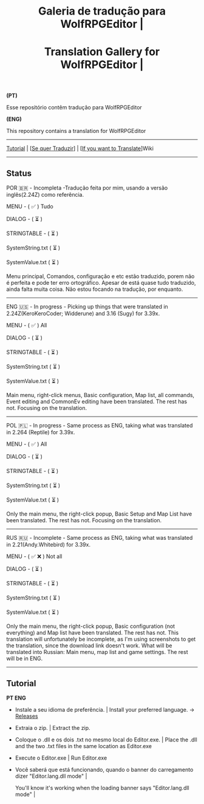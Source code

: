 <header>



# Galeria de tradução para WolfRPGEditor |
# Translation Gallery for WolfRPGEditor  | 


</header>


**(PT)**

Esse repositório contêm tradução para WolfRPGEditor


**(ENG)**

This repository contains a translation for WolfRPGEditor

---

[Tutorial](https://github.com/WoditorTrans2000/WoditorTranslationGallery#tutorial) | [[Se quer Traduzir](https://github.com/WoditorTrans2000/WoditorTranslationGallery/wiki/Como-traduzir%3F(PT))] | [[If you want to Translate](https://github.com/WoditorTrans2000/WoditorTranslationGallery/wiki/If-you-want-to-Translate-(ING))]Wiki

---

## Status 

POR 🇧🇷 - Incompleta -Tradução feita por mim, usando a versão inglês(2.24Z) como referência.

MENU - ( :white_check_mark: ) Tudo

DIALOG - ( ⏳ )

STRINGTABLE - ( ⏳ )

SystemString.txt ( ⏳ )

SystemValue.txt ( ⏳ )

Menu principal, Comandos, configuração e etc estão traduzido, porem não é perfeita e pode ter erro ortográfico. Apesar de está quase tudo traduzido, ainda falta muita coisa.
Não estou focando na tradução, por enquanto.

---

ENG 🇺🇸 - In progress - Picking up things that were translated in 2.24Z(KeroKeroCoder; Widderune) and 3.16 (Sugy) for 3.39x.

MENU - ( :white_check_mark: ) All

DIALOG - ( ⏳ )

STRINGTABLE - ( ⏳ )

SystemString.txt ( ⏳ )

SystemValue.txt ( ⏳ )

Main menu, right-click menus, Basic configuration, Map list, all commands, Event editing and CommonEv editing have been translated. The rest has not. Focusing on the translation.

---

POL 🇵🇱 - In progress - Same process as ENG, taking what was translated in 2.264 (Reptile) for 3.39x.

MENU - ( :white_check_mark: ) All

DIALOG - ( ⏳ )

STRINGTABLE - ( ⏳ )

SystemString.txt ( ⏳ )

SystemValue.txt ( ⏳ )

Only the main menu, the right-click popup, Basic Setup and Map List have been translated. The rest has not.
Focusing on the translation.

---

RUS 🇷🇺 - Incomplete - Same process as ENG, taking what was translated in 2.21(Andy.Whitebird) for 3.39x.


MENU - ( :white_check_mark: :x: ) Not all

DIALOG - ( ⏳ )

STRINGTABLE - ( ⏳ )

SystemString.txt ( ⏳ )

SystemValue.txt ( ⏳ )

Only the main menu, the right-click popup, Basic configuration (not everything) and Map list have been translated. The rest has not.
This translation will unfortunately be incomplete, as I'm using screenshots to get the translation, since the download link doesn't work.
What will be translated into Russian: Main menu, map list and game settings. The rest will be in ENG.

---

## Tutorial

**PT ENG**

* Instale a seu idioma de preferência. | Install your preferred language. -> [Releases](https://github.com/WoditorTrans2000/WoditorTranslationGallery/releases)



* Extraia o zip. | Extract the zip.

* Coloque o .dll e os dois .txt no mesmo local do Editor.exe. | Place the .dll and the two .txt files in the same location as Editor.exe



* Execute o Editor.exe | Run Editor.exe

* Você saberá que está funcionando, quando o banner do carregamento dizer "Editor.lang.dll mode" |

  You'll know it's working when the loading banner says "Editor.lang.dll mode" |

